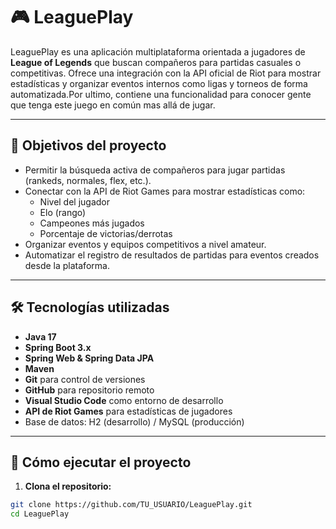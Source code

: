# 🎮 LeaguePlay

LeaguePlay es una aplicación multiplataforma orientada a jugadores de **League of Legends** que buscan compañeros para partidas casuales o competitivas. Ofrece una integración con la API oficial de Riot para mostrar estadísticas y organizar eventos internos como ligas y torneos de forma automatizada.Por ultimo, contiene una funcionalidad para conocer gente que tenga este juego en común mas allá de jugar.

---

## 🎯 Objetivos del proyecto

- Permitir la búsqueda activa de compañeros para jugar partidas (rankeds, normales, flex, etc.).
- Conectar con la API de Riot Games para mostrar estadísticas como:
  - Nivel del jugador
  - Elo (rango)
  - Campeones más jugados
  - Porcentaje de victorias/derrotas
- Organizar eventos y equipos competitivos a nivel amateur.
- Automatizar el registro de resultados de partidas para eventos creados desde la plataforma.

---

## 🛠️ Tecnologías utilizadas

- **Java 17**
- **Spring Boot 3.x**
- **Spring Web & Spring Data JPA**
- **Maven**
- **Git** para control de versiones
- **GitHub** para repositorio remoto
- **Visual Studio Code** como entorno de desarrollo
- **API de Riot Games** para estadísticas de jugadores
- Base de datos: H2 (desarrollo) / MySQL (producción)

---

## 🚀 Cómo ejecutar el proyecto

1. **Clona el repositorio:**

```bash
git clone https://github.com/TU_USUARIO/LeaguePlay.git
cd LeaguePlay
